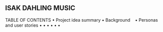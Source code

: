 ## ISAK DAHLING MUSIC

TABLE OF CONTENTS
• Project idea summary
• Background
&nbsp;&nbsp;&nbsp;• Personas and user stories
•
•
•
•
•
•

